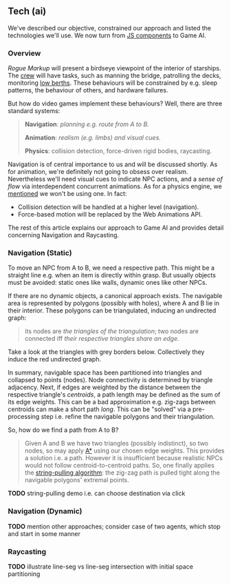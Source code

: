 ## Tech (ai)

We've described our objective, constrained our approach and listed the technologies we'll use.
We now turn from [JS components](2#tech1--react-function-components "@anchor") to Game AI.

### Overview

_Rogue Markup_ will present a birdseye viewpoint of the interior of starships.
The [crew](https://wiki.travellerrpg.com/Crew "@new-tab") will have tasks, such as manning the bridge, patrolling the decks, monitoring [low berths](https://wiki.travellerrpg.com/Low_Passage "@new-tab").
These behaviours will be constrained by e.g. sleep patterns, the behaviour of others, and hardware failures.

But how do video games implement these behaviours?
Well, there are three standard systems:

> **Navigation**: _planning e.g. route from A to B._
>
> **Animation**: _realism (e.g. limbs) and visual cues._
>
> **Physics**: collision detection, force-driven rigid bodies, raycasting.

Navigation is of central importance to us and will be discussed shortly.
As for animation, we're definitely not going to obsess over realism.
Nevertheless we'll need visual cues to indicate NPC actions,
and a _sense of flow_ via interdependent concurrent animations.
As for a physics engine, we [mentioned](1#constraints--game-mechanics "@anchor") we won't be using one. In fact:

- Collision detection will be handled at a higher level (navigation).
- Force-based motion will be replaced by the Web Animations API.

The rest of this article explains our approach to Game AI and provides detail concerning Navigation and Raycasting.

### Navigation (Static)

To move an NPC from A to B, we need a respective path.
This might be a straight line e.g. when an item is directly within grasp.
But usually objects must be avoided: static ones like walls, dynamic ones like other NPCs.

If there are no dynamic objects, a canonical approach exists.
The navigable area is represented by polygons (possibly with holes), where A and B lie in their interior. These polygons can be triangulated, inducing an undirected graph:

> its nodes are _the triangles of the triangulation_; two nodes are connected iff _their respective triangles share an edge._

Take a look at the triangles with grey borders below.
Collectively they induce the red undirected graph.

<div
  class="tabs"
  name="nav-graph-demo"
  height="300"
  enabled="false"
  tabs="[
     { key: 'component', filepath: 'example/NavGraph#301' },
     { key: 'component', filepath: 'example/NavGraph#302' },
   ]"
></div>


In summary, navigable space has been partitioned into triangles and collapsed to points (nodes). Node connectivity is determined by triangle adjacency.
Next, if edges are weighted by the distance between the respective triangle's _centroids_, a path length may be defined as the sum of its edge weights. This can be a bad approximation e.g. zig-zags between centroids can make a short path _long_. This can be "solved" via a pre-processing step i.e. refine the navigable polygons and their triangulation.

So, how do we find a path from A to B?

> Given A and B we have two triangles (possibly indistinct), so two nodes, so may apply [A*](https://en.wikipedia.org/wiki/A*_search_algorithm) using our chosen edge weights.
> This provides a solution i.e. a path.
> However it is insufficient because realistic NPCs would not follow centroid-to-centroid paths.
> So, one finally applies the [string-pulling algorithm](http://digestingduck.blogspot.com/2010/03/simple-stupid-funnel-algorithm.html): the zig-zag path is pulled tight along the navigable polygons' extremal points.


__TODO__ string-pulling demo i.e. can choose destination via click

<div
  class="tabs"
  name="nav-demo"
  height="400"
  enabled="false"
  tabs="[
     { key: 'component', filepath: 'example/NavStringPull' },
   ]"
></div>

<!-- 
Importantly, we are not avoiding obstacles as we encounter them, in the sense of [robotics]((https://en.wikibooks.org/wiki/Robotics/Navigation/Collision_Avoidance#cite_note-1)).
We know exactly where each NPC is going because (a) we previously set them in motion, (b) we do not rely on unpredictable force-based simulations. Having complete information does not make the problem any less important: Turing's [original paper](https://en.wikipedia.org/wiki/Computing_Machinery_and_Intelligence "Computing Machinery and Intelligence") was about the _appearance_ of intelligence, not solving real-world sensory robotics. -->

### Navigation (Dynamic)

__TODO__ mention other approaches; consider case of two agents, which stop and start in some manner

### Raycasting

__TODO__ illustrate line-seg vs line-seg intersection with initial space partitioning


<div
  class="tabs"
  name="nav-doors-demo"
  height="400"
  enabled="false"
  tabs="[
     { key: 'component', filepath: 'example/DoorsDemo#101' },
     { key: 'component', filepath: 'example/DoorsDemo#301' },
   ]"
></div>
